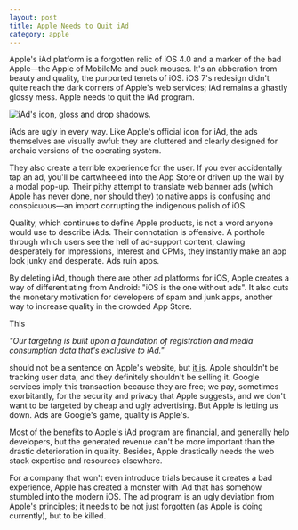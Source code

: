 ```yaml
---
layout: post
title: Apple Needs to Quit iAd
category: apple
---
```


Apple's iAd platform is a forgotten relic of iOS 4.0 and a marker of the bad Apple—the Apple of MobileMe and puck mouses. It's an abberation from beauty and quality, the purported tenets of iOS. iOS 7's redesign didn't quite reach the dark corners of Apple's web services; iAd remains a ghastly glossy mess. Apple needs to quit the iAd program.

![iAd's icon, gloss and drop shadows.](https://devimages.apple.com.edgekey.net/iad/images/iad-buckets-lower-iAdGalleryApp.png)

iAds are ugly in every way. Like Apple's official icon for iAd, the ads themselves are visually awful: they are cluttered and clearly designed for archaic versions of the operating system.

They also create a terrible experience for the user. If you ever accidentally tap an ad, you'll be cartwheeled into the App Store or driven up the wall by a modal pop-up. Their pithy attempt to translate web banner ads (which Apple has never done, nor should they) to native apps is confusing and conspicuous—an import corrupting the indigenous polish of iOS.

Quality, which continues to define Apple products, is not a word anyone would use to describe iAds. Their connotation is offensive. A porthole through which users see the hell of ad-support content, clawing desperately for Impressions, Interest and CPMs, they instantly make an app look junky and desperate. Ads ruin apps. 

By deleting iAd, though there are other ad platforms for iOS, Apple creates a way of differentiating from Android: "iOS is the one without ads". It also cuts the monetary motivation for developers of spam and junk apps, another way to increase quality in the crowded App Store.

This 

*"Our targeting is built upon a foundation of registration and media consumption data that's exclusive to iAd."*

should not be a sentence on Apple's website, but [it is][apple-tracking]. Apple shouldn't be tracking user data, and they definitely shouldn't be selling it. Google services imply this transaction because they are free; we pay, sometimes exorbitantly, for the security and privacy that Apple suggests, and we don't want to be targeted by cheap and ugly advertising. But Apple is letting us down. Ads are Google's game, quality is Apple's.

[apple-tracking]: http://advertising.apple.com/experience/app-network/

Most of the benefits to Apple's iAd program are financial, and generally help developers, but the generated revenue can't be more important than the drastic deterioration in quality. Besides, Apple drastically needs the web stack expertise and resources elsewhere. 

For a company that won't even introduce trials because it creates a bad experience, Apple has created a monster with iAd that has somehow stumbled into the modern iOS. The ad program is an ugly deviation from Apple's principles; it needs to be not just forgotten (as Apple is doing currently), but to be killed.

